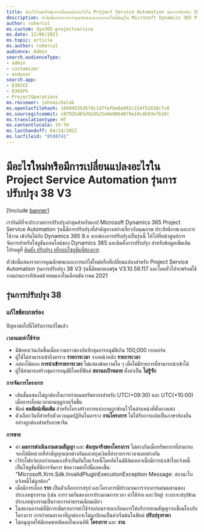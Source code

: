 ```yaml
---
title: มีอะไรใหม่หรือมีการเปลี่ยนแปลงอะไรใน Project Service Automation รุ่นการปรับปรุง 38 V3
description: หัวข้อนี้แสดงรายการคุณลักษณะและการแก้ไขที่มีอยู่ใน Microsoft Dynamics 365 Project Service Automation รุ่นการปรับปรุง 38, V3
author: ruhercul
ms.custom: dyn365-projectservice
ms.date: 12/06/2021
ms.topic: article
ms.author: ruhercul
audience: Admin
search.audienceType:
- admin
- customizer
- enduser
search.app:
- D365CE
- D365PS
- ProjectOperations
ms.reviewer: johnmichalak
ms.openlocfilehash: 16994535d57dc1d7fefbe6e892c154f52638c7c0
ms.sourcegitcommit: c0792bd65d92db25e0e8864879a19c4b93efb10c
ms.translationtype: HT
ms.contentlocale: th-TH
ms.lasthandoff: 04/14/2022
ms.locfileid: "8598741"
---
```

# <a name="whats-new-or-changed-in-project-service-automation-update-release-38-v3"></a>มีอะไรใหม่หรือมีการเปลี่ยนแปลงอะไรใน Project Service Automation รุ่นการปรับปรุง 38 V3

[!include [banner](../includes/psa-now-project-operations.md)]

เรายินดีที่จะประกาศการปรับปรุงล่าสุดสำหรับแอป Microsoft Dynamics 365 Project Service Automation รุ่นนี้มีการปรับปรุงที่สำคัญบางอย่างเกี่ยวกับคุณภาพ ประสิทธิภาพ และการใช้งาน เข้ากันได้กับ Dynamics 365 9.x หากต้องการปรับปรุงเป็นรุ่นนี้ ให้ไปที่หน้าศูนย์การจัดการสำหรับโซลูชันออนไลน์ของ Dynamics 365 และติดตั้งการปรับปรุง สำหรับข้อมูลเพิ่มเติม โปรดดูที่ [ติดตั้ง ปรับปรุง หรือลบโซลูชันที่ต้องการ](/power-platform/admin/install-remove-preferred-solution)

หัวข้อนี้แสดงรายการคุณลักษณะและการแก้ไขใหม่หรือที่เปลี่ยนแปลงสำหรับ Project Service Automation รุ่นการปรับปรุง 38 V3 รุ่นนี้มีหมายเลขรุ่น V3.10.59.117 และโดยทั่วไปจะพร้อมใช้งานผ่านการอัปเดตด้วยตนเองในเดือนธันวาคม 2021

## <a name="update-release-38"></a>รุ่นการปรับปรุง 38

### <a name="bug-fixes"></a>แก้ไขข้อบกพร่อง

ปัญหาต่อไปนี้ได้รับการแก้ไขแล้ว

**เวลาและค่าใช้จ่าย**

- มีข้อยกเว้นเกิดขึ้นเมื่อความยาวของบันทึกชุดการอนุมัติเกิน 100,000 เรกคอร์ด
- ผู้ใช้ไม่สามารถเข้าถึงตาราง **รายการเวลา** จากหน้าหลัก **รายการเวลา**
- กล่องโต้ตอบ **การนำเข้ารายการเวลา** ไม่แสดงข้อความใด ๆ เมื่อไม่มีรายการที่สามารถนำเข้าได้
- ผู้ใช้สามารถสร้างชุดการอนุมัติโดยที่ฟิลด์ **สถานะเป้าหมาย** ตั้งค่าเป็น **ไม่รู้จัก**

**การจัดการโครงการ**

- เส้นชั้นแสดงไม่ถูกต้องในการกำหนดทรัพยากรสำหรับ UTC(+09:30) และ UTC(+10:00) เมื่อการเลื่อนเวลาตามฤดูกาลเริ่มขึ้น
- ฟิลด์ **คอลัมน์เพิ่มเติม** สำหรับโครงสร้างการแบ่งงานถูกซ่อนไว้ในตำแหน่งที่ตั้งบางแห่ง
- ตัวเลือกวันที่สำหรับตัวควบคุมปฏิทินในตาราง **งานโครงการ** ไม่ได้รับการแปลเป็นภาษาท้องถิ่นอย่างถูกต้องสำหรับภาษาจีน

**การขาย**

- ค่า **ผลการดำเนินงานตามสัญญา** และ **ต้นทุนจริงของโครงการ** ไม่ตรงกันเมื่อทรัพยากรที่สามารถจองได้มีหน่วยที่ทำสัญญาแตกต่างกันและสกุลเงินที่ส่งรายการเวลาแตกต่างกัน
- เวิร์กโฟลว์แบบกำหนดเองที่จะยืนยันใบแจ้งหนี้โดยอัตโนมัติล้มเหลวเมื่อมีการนำเข้าใบแจ้งหนี้เป็นโซลูชันที่มีการจัดการ ข้อความต่อไปนี้แสดงขึ้น: "Microsoft.Xrm.Sdk.InvalidPluginExecutionException Message: สถานะใบแจ้งหนี้ไม่ถูกต้อง"
- เมื่อมีการเลือก **ราก** เป็นตัวเลือกการสรุป และโครงการมีประมาณการจากการผสมผสานของประเภทธุรกรรม (เช่น การรวมกันของการประมาณการเวลา ค่าใช้จ่าย และวัสดุ) ระบบจะสรุปข้ามประเภทธุรกรรมเป็นรายการค่าธรรมเนียมเดียว
- ในสถานการณ์ที่มีการเพิ่มรายการค่าใช้จ่ายก่อนรายละเอียดการให้บริการตามสัญญาจะเชื่อมโยงกับโครงการ การกำหนดราคาที่ถูกต้องจะไม่ถูกป้อนเป็นค่าเริ่มต้นในฟิลด์ **ปรับปรุงราคา**
- ไม่อนุญาตให้มียอดขายติดลบในเอนทิตี **โครงการ** และ **งาน**
